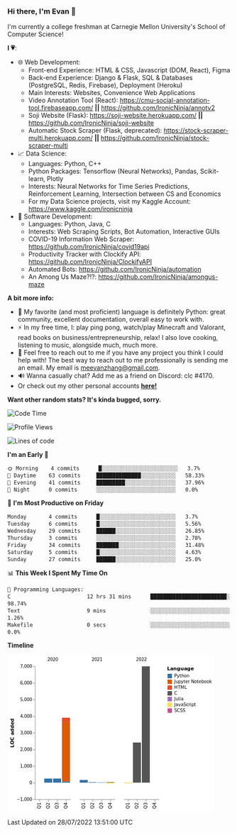 ### Hi there, I'm Evan 👋

I'm currently a college freshman at Carnegie Mellon University's School of Computer Science!

**I 💗**:
  - 🌐 Web Development: 
    - Front-end Experience: HTML & CSS, Javascript (DOM, React), Figma
    - Back-end Experience: Django & Flask, SQL & Databases (PostgreSQL, Redis, Firebase), Deployment (Heroku)
    - Main Interests: Websites, Convenience Web Applications
    - Video Annotation Tool (React): https://cmu-social-annotation-tool.firebaseapp.com/ **||** https://github.com/IronicNinja/annotv2
    - Soji Website (Flask): https://soji-website.herokuapp.com/ **||** https://github.com/IronicNinja/soji-website
    - Automatic Stock Scraper (Flask, deprecated): https://stock-scraper-multi.herokuapp.com/ **||** https://github.com/IronicNinja/stock-scraper-multi
  - 📈 Data Science: 
    - Languages: Python, C++
    - Python Packages: Tensorflow (Neural Networks), Pandas, Scikit-learn, Plotly
    - Interests: Neural Networks for Time Series Predictions, Reinforcement Learning, Intersection between CS and Economics
    - For my Data Science projects, visit my Kaggle Account: https://www.kaggle.com/ironicninja
  - 🤖 Software Development: 
    - Languages: Python, Java, C
    - Interests: Web Scraping Scripts, Bot Automation, Interactive GUIs
    - COVID-19 Information Web Scraper: https://github.com/IronicNinja/covid19api
    - Productivity Tracker with Clockify API: https://github.com/IronicNinja/ClockifyAPI
    - Automated Bots: https://github.com/IronicNinja/automation
    - An Among Us Maze?!?: https://github.com/IronicNinja/amongus-maze
  
**A bit more info:**
- 🐍 My favorite (and most proficient) language is definitely Python: great community, excellent documentation, overall easy to work with.
- ⚡ In my free time, I: play ping pong, watch/play Minecraft and Valorant, read books on business/entrepreneurship, relax! I also love cooking, listening to music, alongside much, much more.
- 👯 Feel free to reach out to me if you have any project you think I could help with! The best way to reach out to me professionally is sending me an email. My email is meevanzhang@gmail.com.
- 🔊 Wanna casually chat? Add me as a friend on Discord: clc #4170.
- Or check out my other personal accounts <a href="https://linktr.ee/IronicNinja"><b>here!</b></a>

**Want other random stats? It's kinda bugged, sorry.**
<!--START_SECTION:waka-->
![Code Time](http://img.shields.io/badge/Code%20Time-524%20hrs%2047%20mins-blue)

![Profile Views](http://img.shields.io/badge/Profile%20Views-0-blue)

![Lines of code](https://img.shields.io/badge/From%20Hello%20World%20I%27ve%20Written-14%20Thousand%20lines%20of%20code-blue)

**I'm an Early 🐤** 

```text
🌞 Morning    4 commits      █░░░░░░░░░░░░░░░░░░░░░░░░   3.7% 
🌆 Daytime    63 commits     ██████████████░░░░░░░░░░░   58.33% 
🌃 Evening    41 commits     █████████░░░░░░░░░░░░░░░░   37.96% 
🌙 Night      0 commits      ░░░░░░░░░░░░░░░░░░░░░░░░░   0.0%

```
📅 **I'm Most Productive on Friday** 

```text
Monday       4 commits      █░░░░░░░░░░░░░░░░░░░░░░░░   3.7% 
Tuesday      6 commits      █░░░░░░░░░░░░░░░░░░░░░░░░   5.56% 
Wednesday    29 commits     ██████░░░░░░░░░░░░░░░░░░░   26.85% 
Thursday     3 commits      ░░░░░░░░░░░░░░░░░░░░░░░░░   2.78% 
Friday       34 commits     ███████░░░░░░░░░░░░░░░░░░   31.48% 
Saturday     5 commits      █░░░░░░░░░░░░░░░░░░░░░░░░   4.63% 
Sunday       27 commits     ██████░░░░░░░░░░░░░░░░░░░   25.0%

```


📊 **This Week I Spent My Time On** 

```text
💬 Programming Languages: 
C                        12 hrs 31 mins      ████████████████████████░   98.74% 
Text                     9 mins              ░░░░░░░░░░░░░░░░░░░░░░░░░   1.26% 
Makefile                 0 secs              ░░░░░░░░░░░░░░░░░░░░░░░░░   0.0%

```

**Timeline**

![Chart not found](https://raw.githubusercontent.com/IronicNinja/IronicNinja/main/charts/bar_graph.png) 


 Last Updated on 28/07/2022 13:51:00 UTC
<!--END_SECTION:waka-->
